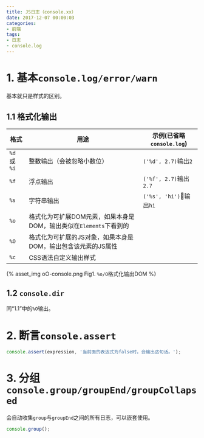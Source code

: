 ```yaml
---
title: JS日志（console.xx）
date: 2017-12-07 00:00:03
categories:
- 前端
tags:
- 日志
- console.log
---
```


# 1. 基本`console.log/error/warn`

基本就只是样式的区别。

## 1.1 格式化输出

|格式|用途|示例(已省略`console.log`)|
|---|---|---|
|`%d` 或 `%i`|整数输出（会被忽略小数位）|`('%d', 2.7)`输出`2`
|`%f`|浮点输出|`('%f', 2.7)`输出`2.7`
|`%s`|字符串输出|`('%s', 'hi')`输出`hi`
|`%o`|格式化为可扩展DOM元素，如果本身是DOM，输出类似在`Elements`下看到的|
|`%O`|格式化为可扩展的JS对象，如果本身是DOM，输出包含该元素的JS属性|
|`%c`|CSS语法自定义输出样式|

<!-- more -->

{% asset_img oO-console.png Fig1. `%o/O`格式化输出DOM %}

## 1.2 `console.dir`

同“1.1”中的`%O`输出。

# 2. 断言`console.assert`

```js
console.assert(expression, '当前面的表达式为false时，会输出这句话。');
```

# 3. 分组`console.group/groupEnd/groupCollapsed`

会自动收集`group`与`groupEnd`之间的所有日志，可以嵌套使用。

```js
console.group();
```
